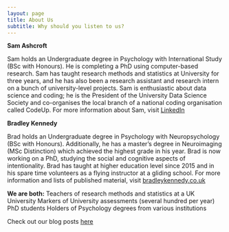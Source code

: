```yaml
---
layout: page
title: About Us
subtitle: Why should you listen to us?
---
```


**Sam Ashcroft**

Sam holds an Undergraduate degree in Psychology with International Study (BSc with Honours). He is completing a PhD using computer-based research. Sam has taught research methods and statistics at University for three years, and he has also been a research assistant and research intern on a bunch of university-level projects. Sam is enthusiastic about data science and coding; he is the President of the University Data Science Society and co-organises the local branch of a national coding organisation called CodeUp. For more information about Sam, visit [LinkedIn](https://www.linkedin.com/in/samashcroft/)

**Bradley Kennedy**

Brad holds an Undergraduate degree in Psychology with Neuropsychology (BSc with Honours). Additionally, he has a master’s degree in Neuroimaging (MSc Distinction) which achieved the highest grade in his year. Brad is now working on a PhD, studying the social and cognitive aspects of intentionality. Brad has taught at higher education level since 2015 and in his spare time volunteers as a flying instructor at a gliding school. For more information and lists of published material, visit [bradleykennedy.co.uk](https://www.bradleykennedy.co.uk)

**We are both:**
Teachers of research methods and statistics at a UK University
Markers of University assessments (several hundred per year)
PhD students 
Holders of Psychology degrees from various institutions


Check out our blog posts [here](https://labreport.org/blog)
